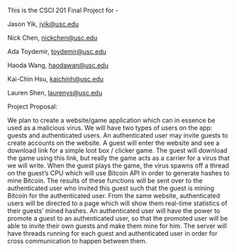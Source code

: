 This is the CSCI 201 Final Project for -  

Jason Yik, jyik@usc.edu

Nick Chen, nickchen@usc.edu

Ada Toydemir, toydemir@usc.edu

Haoda Wang, haodawan@usc.edu

Kai-Chin Hsu, kaichinh@usc.edu

Lauren Shen, laurenys@usc.edu




Project Proposal:

  We plan to create a website/game application which can in essence be used as a malicious virus.
We will have two types of users on the app: guests and authenticated users. An authenticated user
may invite guests to create accounts on the website. A guest will enter the website and see a
download link for a simple loot box / clicker game. The guest will download the game using this
link, but really the game acts as a carrier for a virus that we will write. When the guest plays
the game, the virus spawns off a thread on the guest’s CPU which will use Bitcoin API in order to
generate hashes to mine Bitcoin. The results of these functions will be sent over to the
authenticated user who invited this guest such that the guest is mining Bitcoin for the authenticated
user. From the same website, authenticated users will be directed to a page which will show them
real-time statistics of their guests’ mined hashes. An authenticated user will have the power to
promote a guest to an authenticated user, so that the promoted user will be able to invite their own
guests and make them mine for him. The server will have threads running for each guest and authenticated
user in order for cross communication to happen between them.
